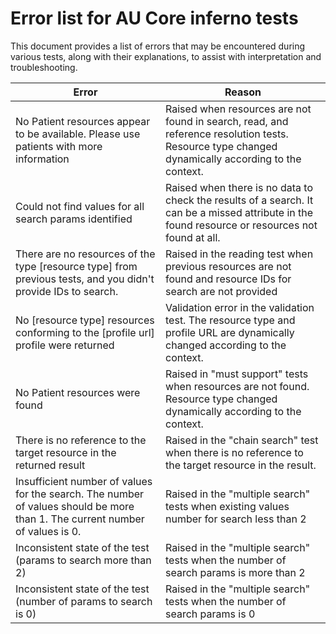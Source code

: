 # Error list for AU Core inferno tests

This document provides a list of errors that may be encountered during various tests, along with their explanations, to assist with interpretation and troubleshooting.

|Error|Reason|
|---|---|
|No Patient resources appear to be available. Please use patients with more information|Raised when resources are not found in search, read, and reference resolution tests. Resource type changed dynamically according to the context.|
|Could not find values for all search params identified|Raised when there is no data to check the results of a search. It can be a missed attribute in the found resource or resources not found at all.|
|There are no resources of the type [resource type] from previous tests, and you didn't provide IDs to search.|Raised in the reading test when previous resources are not found and resource IDs for search are not provided|
|No [resource type] resources conforming to the [profile url] profile were returned|Validation error in the validation test. The resource type and profile URL are dynamically changed according to the context.|
|No Patient resources were found|Raised in "must support" tests when resources are not found. Resource type changed dynamically according to the context.|
|There is no reference to the target resource in the returned result|Raised in the "chain search" test when there is no reference to the target resource in the result.|
|Insufficient number of values for the search. The number of values should be more than 1. The current number of values is 0.|Raised in the "multiple search" tests when existing values number for search less than 2|
|Inconsistent state of the test (params to search more than 2)|Raised in the "multiple search" tests when the number of  search params is more than 2|
|Inconsistent state of the test (number of params to search is 0)|Raised in the "multiple search" tests when the number of  search params is 0|